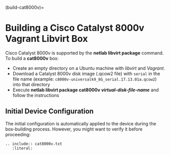 (build-cat8000v)=
# Building a Cisco Catalyst 8000v Vagrant Libvirt Box

Cisco Catalyst 8000v is supported by the **netlab libvirt package** command. To build a **cat8000v** box:

* Create an empty directory on a Ubuntu machine with *libvirt* and *Vagrant*.
* Download a Catalyst 8000v disk image (.qcow2 file) with `serial` in the file name (example: `c8000v-universalk9_8G_serial.17.13.01a.qcow2`) into that directory
* Execute **netlab libvirt package cat8000v _virtual-disk-file-name_** and follow the instructions

## Initial Device Configuration

The initial configuration is automatically applied to the device during the box-building process. However, you might want to verify it before proceeding:

```{eval-rst}
.. include:: cat8000v.txt
   :literal:
```
